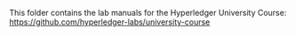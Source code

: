 This folder contains the lab manuals for the Hyperledger University Course:
https://github.com/hyperledger-labs/university-course